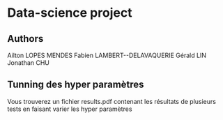 ﻿# Data-science project

## Authors
Ailton LOPES MENDES
Fabien LAMBERT--DELAVAQUERIE
Gérald LIN
Jonathan CHU

## Tunning des hyper paramètres
Vous trouverez un fichier results.pdf contenant les résultats de plusieurs tests en faisant varier les hyper paramètres

